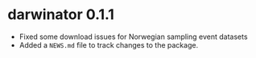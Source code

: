 # darwinator 0.1.1

* Fixed some download issues for Norwegian sampling event datasets
* Added a `NEWS.md` file to track changes to the package.



